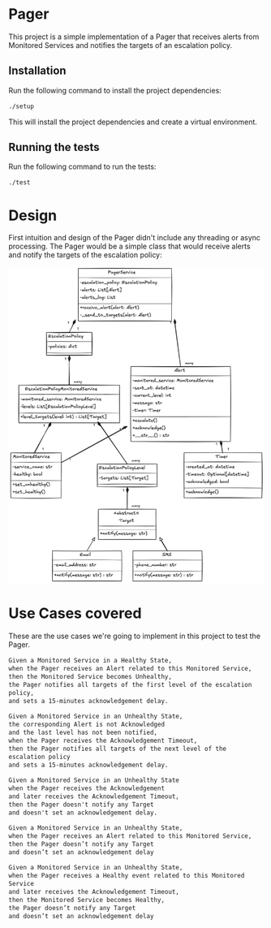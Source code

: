 # Pager

This project is a simple implementation of a Pager that receives alerts from Monitored Services and notifies the targets of an escalation policy.

## Installation

Run the following command to install the project dependencies:

```bash
./setup
```

This will install the project dependencies and create a virtual environment.

## Running the tests

Run the following command to run the tests:

```bash
./test
```

# Design

First intuition and design of the Pager didn't include any threading or async processing. The Pager would be a simple class that would receive alerts and notify the targets of the escalation policy:

![Pager Design](images/system_diagram_without_threading.png)



# Use Cases covered

These are the use cases we're going to implement in this project to test the Pager.

```
Given a Monitored Service in a Healthy State,
when the Pager receives an Alert related to this Monitored Service,
then the Monitored Service becomes Unhealthy,
the Pager notifies all targets of the first level of the escalation policy,
and sets a 15-minutes acknowledgement delay.
```

```
Given a Monitored Service in an Unhealthy State,
the corresponding Alert is not Acknowledged
and the last level has not been notified,
when the Pager receives the Acknowledgement Timeout,
then the Pager notifies all targets of the next level of the escalation policy
and sets a 15-minutes acknowledgement delay.
```

```
Given a Monitored Service in an Unhealthy State
when the Pager receives the Acknowledgement
and later receives the Acknowledgement Timeout,
then the Pager doesn't notify any Target
and doesn't set an acknowledgement delay.
```

```
Given a Monitored Service in an Unhealthy State,
when the Pager receives an Alert related to this Monitored Service,
then the Pager doesn’t notify any Target
and doesn’t set an acknowledgement delay
```

```
Given a Monitored Service in an Unhealthy State,
when the Pager receives a Healthy event related to this Monitored Service
and later receives the Acknowledgement Timeout,
then the Monitored Service becomes Healthy,
the Pager doesn’t notify any Target
and doesn’t set an acknowledgement delay
```
